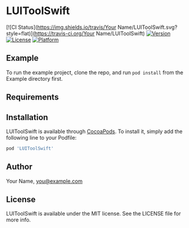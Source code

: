 # LUIToolSwift

[![CI Status](https://img.shields.io/travis/Your Name/LUIToolSwift.svg?style=flat)](https://travis-ci.org/Your Name/LUIToolSwift)
[![Version](https://img.shields.io/cocoapods/v/LUIToolSwift.svg?style=flat)](https://cocoapods.org/pods/LUIToolSwift)
[![License](https://img.shields.io/cocoapods/l/LUIToolSwift.svg?style=flat)](https://cocoapods.org/pods/LUIToolSwift)
[![Platform](https://img.shields.io/cocoapods/p/LUIToolSwift.svg?style=flat)](https://cocoapods.org/pods/LUIToolSwift)

## Example

To run the example project, clone the repo, and run `pod install` from the Example directory first.

## Requirements

## Installation

LUIToolSwift is available through [CocoaPods](https://cocoapods.org). To install
it, simply add the following line to your Podfile:

```ruby
pod 'LUIToolSwift'
```

## Author

Your Name, you@example.com

## License

LUIToolSwift is available under the MIT license. See the LICENSE file for more info.
